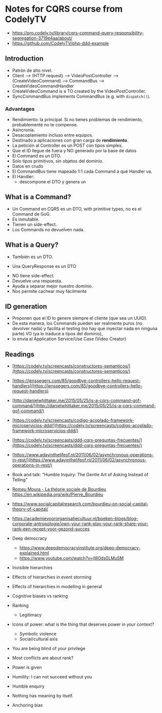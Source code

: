 # Notes for CQRS course from CodelyTV
* https://pro.codely.tv/library/cqrs-command-query-responsibility-segregation-3719e4aa/about/
* https://github.com/CodelyTV/php-ddd-example

## Introduction
* Patrón de alto nivel.
* Client --> (HTTP request) --> VideoPostController --> (CreateVideoCommand) --> CommandBus --> CreateVideoCommandHandler
* CreateVideoCommand is a TO created by the VideoPostController.
* SyncCommandBus implements CommandBus (e.g. with `dispatch()`).


### Advantages
- Rendimiento: la principal. Si no tienes problemas de rendimiento, probablemente no te compense.
- Asincronía.
- Desacoplamiento incluso entre equipos.
- Destinado a aplicaciones con gran carga de **rendimiento**.
- La petición al Controller es un POST con tipos simples.
- Que el ID llegue de fuera y NO generado por la base de datos
- El Command es un DTO.
- Solo tipos primitivos, sin objetos del dominio.
- Datos en crudo
- El CommandBus tiene mapeado 1:1 cada Command a qué Handler va.
- El Handler:
    - descompone el DTO y genera un 
    
## What is a Command?
- Un Command en CQRS es un DTO, with primitive types, no es el Command de GoG.
- Es inmutable.
- Tienen un side-effect.
- Los Commands no devuelven nada.

## What is a Query?
- También es un DTO.
* Una QueryResponse es un DTO
- NO tiene side-effect.
- Devuelve una respuesta.
- Ayuda a separar mejor nuestro dominio.
- Nos permite cachear muy fácilmente

## ID generation
* Proponen que el ID lo genere siempre el cliente (que sea un UUID).
* De esta manera, los Commands pueden ser realmente puros (no devolver nada) y facilita el testing (no hay que inyectar nada en ninguna parte).VO (ya lo traduce a tipos del dominio),
* lo envía al Application Service/Use Case (Video Creator)


## Readings
* [https://codely.tv/screencasts/constructores-semanticos/](https://codely.tv/screencasts/constructores-semanticos/)
* [https://jenssegers.com/85/goodbye-controllers-hello-request-handlers](https://jenssegers.com/85/goodbye-controllers-hello-request-handlers)
* [http://danielwhittaker.me/2015/05/25/is-a-cqrs-command-gof-command/](http://danielwhittaker.me/2015/05/25/is-a-cqrs-command-gof-command/)
* [https://codely.tv/screencasts/codigo-acoplado-framework-microservicios-ddd/](https://codely.tv/screencasts/codigo-acoplado-framework-microservicios-ddd/)
* [https://codely.tv/screencasts/ddd-cqrs-preguntas-frecuentes/](https://codely.tv/screencasts/ddd-cqrs-preguntas-frecuentes/)
* [https://www.adayinthelifeof.nl/2011/06/02/asynchronous-operations-in-rest/](https://www.adayinthelifeof.nl/2011/06/02/asynchronous-operations-in-rest/)    


* Book and talk: "Humble Inquiry: The Gentle Art of Asking Instead of Telling"
* [Romeu Moura - La théorie sociale de Bourdieu](https://www.youtube.com/watch?v=coxcEYaFvJc)
https://en.wikipedia.org/wiki/Pierre_Bourdieu
* https://www.socialcapitalresearch.com/bourdieu-on-social-capital-theory-of-capital/
* https://academievoororganisatiecultuur.nl/boeken-blogs/blog-corporate-antropologie/own-your-rank-play-your-rank-share-your-rank-een-recept-voor-gezond-succes
* Deep democracy
    * https://www.deepdemocracyinstitute.org/deep-democracy-explained.html
    * https://www.youtube.com/watch?v=jW0ds0LMu5M


* Invisible hierarchies
* Effects of hierarchies in event storming
* Effects of hierarchies in modelling in general
* Cognitive biases vs ranking
* Ranking
    * Legitimacy
* Icons of power: what is the thing that deserves power in your context?
    * Symbolic violence
    * Social/cultural axis
* You are being blind of your privilege
* Most conflicts are about rank?
* Power is given
* Humility: I can not succeed without you
* Humble enquiry
* Nothing has meaning by itself.
* Anchoring bias